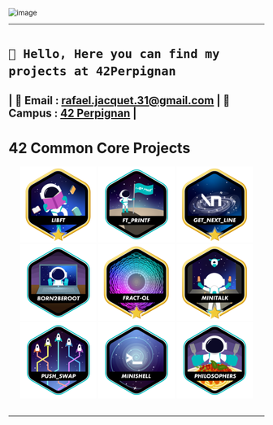![image](https://i.makeagif.com/media/4-05-2022/FvBVst.gif)

---

# `👋 Hello, Here you can find my projects at 42Perpignan`

| 📧 Email : [rafael.jacquet.31@gmail.com](mailto:rafael.jacquet.31@gmail.com) | 🏫 Campus : [42 Perpignan](https://42perpignan.fr) |
---

#  42 Common Core Projects

<div align="center">
  <a href="https://github.com/rjacquet31/Libft"><img src="https://github.com/rjacquet31/image/blob/main/badge/libftm.png"/></a>
  <a href="https://github.com/rjacquet31/ft_printf"><img src="https://github.com/rjacquet31/image/blob/main/badge/ft_printfe.png"/></a>
  <a href="https://github.com/rjacquet31/get_next_line"><img src="https://github.com/rjacquet31/image/blob/main/badge/get_next_linem.png"/></a>
  <a href="https://github.com/rjacquet31/Born2beRoot"><img src="https://github.com/rjacquet31/image/blob/main/badge/born2beroote.png"/></a>
  <a href="https://github.com/rjacquet31/fract-ol"><img src="https://github.com/rjacquet31/image/blob/main/badge/fract-olm.png"/></a>
  <a href="https://github.com/rjacquet31/minitalk"><img src="https://github.com/rjacquet31/image/blob/main/badge/minitalkm.png"/></a>
  <a href="https://github.com/rjacquet31/Push_swap"><img src="https://github.com/rjacquet31/image/blob/main/badge/push_swape.png"/></a>
  <a href="https://github.com/rjacquet31/MiniShell"><img src="https://github.com/rjacquet31/image/blob/main/badge/minishelle.png"/></a>
  <a href="https://github.com/rjacquet31/Philosophers"><img src="https://github.com/rjacquet31/image/blob/main/badge/philosopherse.png"/></a>
  </br></br>
</div>

---
